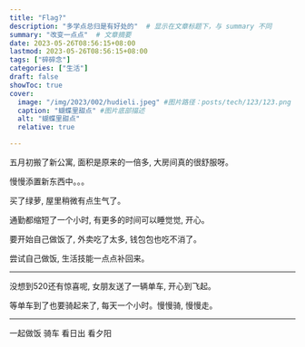 ```yaml
---
title: "Flag?"
description: "多学点总归是有好处的"  # 显示在文章标题下，与 summary 不同
summary: "改变一点点"  # 文章摘要
date: 2023-05-26T08:56:15+08:00
lastmod: 2023-05-26T08:56:15+08:00
tags: ["碎碎念"]
categories: ["生活"]
draft: false
showToc: true
cover:
  image: "/img/2023/002/hudieli.jpeg" #图片路径：posts/tech/123/123.png
  caption: "蝴蝶里甜点" #图片底部描述
  alt: "蝴蝶里甜点"
  relative: true

---
```


五月初搬了新公寓, 面积是原来的一倍多, 大房间真的很舒服呀。

慢慢添置新东西中。。。

买了绿萝, 屋里稍微有点生气了。

通勤都缩短了一个小时, 有更多的时间可以睡觉觉, 开心。

要开始自己做饭了, 外卖吃了太多, 钱包包也吃不消了。

尝试自己做饭, 生活技能一点点补回来。

***

没想到520还有惊喜呢, 女朋友送了一辆单车, 开心到飞起。

等单车到了也要骑起来了, 每天一个小时。慢慢骑, 慢慢走。

***

一起做饭 骑车 看日出 看夕阳





